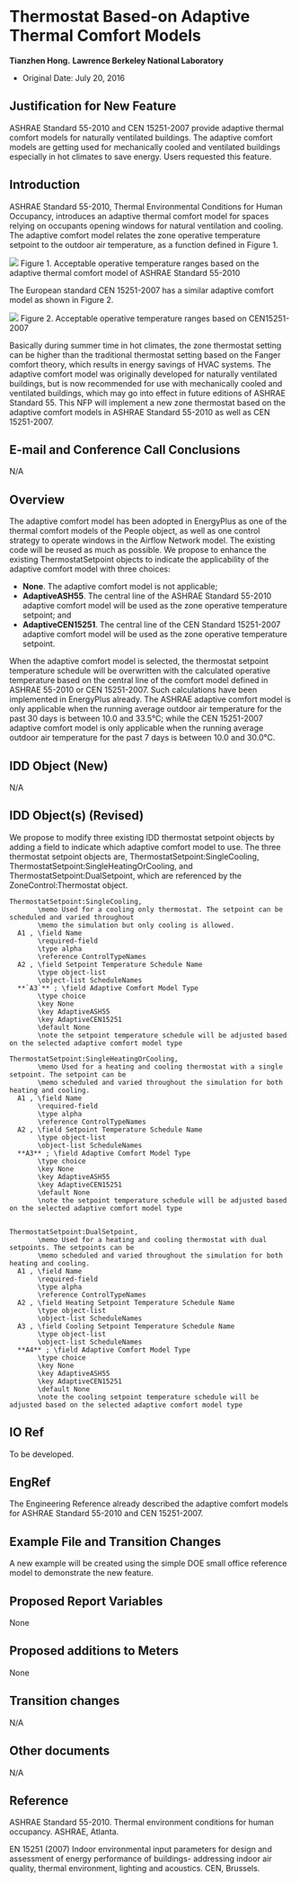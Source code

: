 Thermostat Based-on Adaptive Thermal Comfort Models
================

 **Tianzhen Hong.**
 **Lawrence Berkeley National Laboratory**

 - Original Date: July 20, 2016
 

## Justification for New Feature ##

ASHRAE Standard 55-2010 and CEN 15251-2007 provide adaptive thermal comfort models for naturally ventilated buildings. The adaptive comfort models are getting used for mechanically cooled and ventilated buildings especially in hot climates to save energy. Users requested this feature.

## Introduction ##

ASHRAE Standard 55-2010, Thermal Environmental Conditions for Human Occupancy, introduces an adaptive thermal comfort model for spaces relying on occupants opening windows for natural ventilation and cooling. The adaptive comfort model relates the zone operative temperature setpoint to the outdoor air temperature, as a function defined in Figure 1.

![](AdaptiveComfortThermostat_ASHRAE55.png)
Figure 1. Acceptable operative temperature ranges based on the adaptive thermal comfort model of ASHRAE Standard 55-2010

The European standard CEN 15251-2007 has a similar adaptive comfort model as shown in Figure 2.

![](AdaptiveComfortThermostat_CEN15251.png)
Figure 2. Acceptable operative temperature ranges based on CEN15251-2007

Basically during summer time in hot climates, the zone thermostat setting can be higher than the traditional thermostat setting based on the Fanger comfort theory, which results in energy savings of HVAC systems. The adaptive comfort model was originally developed for naturally ventilated buildings, but is now recommended for use with mechanically cooled and ventilated buildings, which may go into effect in future editions of ASHRAE Standard 55.
This NFP will implement a new zone thermostat based on the adaptive comfort models in ASHRAE Standard 55-2010 as well as CEN 15251-2007.


## E-mail and Conference Call Conclusions ##

N/A

## Overview ##

The adaptive comfort model has been adopted in EnergyPlus as one of the thermal comfort models of the People object, as well as one control strategy to operate windows in the Airflow Network model. The existing code will be reused as much as possible. We propose to enhance the existing ThermostatSetpoint objects to indicate the applicability of the adaptive comfort model with three choices: 
- **None**. The adaptive comfort model is not applicable; 
- **AdaptiveASH55**. The central line of the ASHRAE Standard 55-2010 adaptive comfort model will be used as the zone operative temperature setpoint; and 
- **AdaptiveCEN15251**. The central line of the CEN Standard 15251-2007 adaptive comfort model will be used as the zone operative temperature setpoint. 

When the adaptive comfort model is selected, the thermostat setpoint temperature schedule will be overwritten with the calculated operative temperature based on the central line of the comfort model defined in ASHRAE 55-2010 or CEN 15251-2007. Such calculations have been implemented in EnergyPlus already. The ASHRAE adaptive comfort model is only applicable when the running average outdoor air temperature for the past 30 days is between 10.0 and 33.5°C; while the CEN 15251-2007 adaptive comfort model is only applicable when the running average outdoor air temperature for the past 7 days is between 10.0 and 30.0°C. 


## IDD Object (New) ##

N/A

## IDD Object(s) (Revised) ##

We propose to modify three existing IDD thermostat setpoint objects by adding a field to indicate which adaptive comfort model to use. The three thermostat setpoint objects are, ThermostatSetpoint:SingleCooling, ThermostatSetpoint:SingleHeatingOrCooling, and ThermostatSetpoint:DualSetpoint, which are referenced by the ZoneControl:Thermostat object.

```
ThermostatSetpoint:SingleCooling,
       \memo Used for a cooling only thermostat. The setpoint can be scheduled and varied throughout
       \memo the simulation but only cooling is allowed.
  A1 , \field Name
       \required-field
       \type alpha
       \reference ControlTypeNames
  A2 , \field Setpoint Temperature Schedule Name
       \type object-list
       \object-list ScheduleNames
  **`A3`** ; \field Adaptive Comfort Model Type
       \type choice
       \key None
       \key AdaptiveASH55
       \key AdaptiveCEN15251
       \default None
       \note the setpoint temperature schedule will be adjusted based on the selected adaptive comfort model type

ThermostatSetpoint:SingleHeatingOrCooling,
       \memo Used for a heating and cooling thermostat with a single setpoint. The setpoint can be
       \memo scheduled and varied throughout the simulation for both heating and cooling.
  A1 , \field Name
       \required-field
       \type alpha
       \reference ControlTypeNames
  A2 , \field Setpoint Temperature Schedule Name
       \type object-list
       \object-list ScheduleNames
  **A3** ; \field Adaptive Comfort Model Type
       \type choice
       \key None
       \key AdaptiveASH55
       \key AdaptiveCEN15251
       \default None
       \note the setpoint temperature schedule will be adjusted based on the selected adaptive comfort model type


ThermostatSetpoint:DualSetpoint,
       \memo Used for a heating and cooling thermostat with dual setpoints. The setpoints can be
       \memo scheduled and varied throughout the simulation for both heating and cooling.
  A1 , \field Name
       \required-field
       \type alpha
       \reference ControlTypeNames
  A2 , \field Heating Setpoint Temperature Schedule Name
       \type object-list
       \object-list ScheduleNames
  A3 , \field Cooling Setpoint Temperature Schedule Name
       \type object-list
       \object-list ScheduleNames
  **A4** ; \field Adaptive Comfort Model Type
       \type choice
       \key None
       \key AdaptiveASH55
       \key AdaptiveCEN15251
       \default None
       \note the cooling setpoint temperature schedule will be adjusted based on the selected adaptive comfort model type

```

## IO Ref ##
To be developed.

## EngRef ##
The Engineering Reference already described the adaptive comfort models for ASHRAE Standard 55-2010 and CEN 15251-2007.

## Example File and Transition Changes ##

A new example will be created using the simple DOE small office reference model to demonstrate the new feature.

## Proposed Report Variables ##
None

## Proposed additions to Meters ##
None

## Transition changes ##
N/A

## Other documents ##
N/A

## Reference ##

ASHRAE Standard 55-2010. Thermal environment conditions for human occupancy. ASHRAE, Atlanta.

EN 15251 (2007) Indoor environmental input parameters for design and assessment of energy performance of buildings- addressing indoor air quality, thermal environment, lighting and acoustics. CEN, Brussels.


